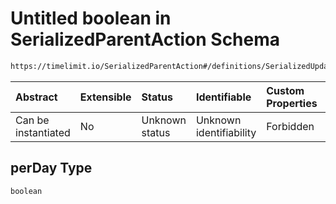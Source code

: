 # Untitled boolean in SerializedParentAction Schema

```txt
https://timelimit.io/SerializedParentAction#/definitions/SerializedUpdateTimelimitRuleAction/properties/perDay
```



| Abstract            | Extensible | Status         | Identifiable            | Custom Properties | Additional Properties | Access Restrictions | Defined In                                                                                        |
| :------------------ | :--------- | :------------- | :---------------------- | :---------------- | :-------------------- | :------------------ | :------------------------------------------------------------------------------------------------ |
| Can be instantiated | No         | Unknown status | Unknown identifiability | Forbidden         | Allowed               | none                | [SerializedParentAction.schema.json\*](SerializedParentAction.schema.json "open original schema") |

## perDay Type

`boolean`
